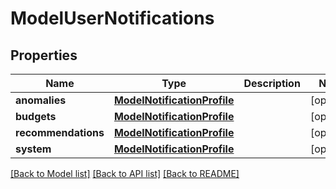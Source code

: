 # ModelUserNotifications

## Properties
Name | Type | Description | Notes
------------ | ------------- | ------------- | -------------
**anomalies** | [**ModelNotificationProfile**](ModelNotificationProfile.md) |  | [optional] 
**budgets** | [**ModelNotificationProfile**](ModelNotificationProfile.md) |  | [optional] 
**recommendations** | [**ModelNotificationProfile**](ModelNotificationProfile.md) |  | [optional] 
**system** | [**ModelNotificationProfile**](ModelNotificationProfile.md) |  | [optional] 

[[Back to Model list]](../README.md#documentation-for-models) [[Back to API list]](../README.md#documentation-for-api-endpoints) [[Back to README]](../README.md)


